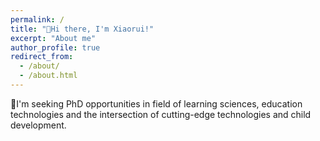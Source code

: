```yaml
---
permalink: /
title: "👋Hi there, I'm Xiaorui!"
excerpt: "About me"
author_profile: true
redirect_from: 
  - /about/
  - /about.html
---
```


🔭I'm seeking PhD opportunities in field of learning sciences, education technologies and the intersection of cutting-edge technologies and child development.



